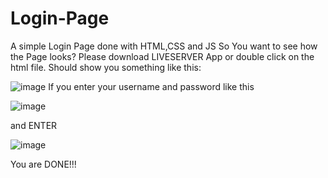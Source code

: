# Login-Page
A simple Login Page done with HTML,CSS and JS
So You want to see how the Page looks?
Please download LIVESERVER App or double click on the html file.
Should show you something like this:

![image](https://user-images.githubusercontent.com/48471972/232003196-59e61b64-252b-43ff-b0f9-4a3a010c5e40.png)
If you enter your username and password like this

![image](https://user-images.githubusercontent.com/48471972/232003648-8c0ef845-daef-4838-a325-b64faab8ecea.png)


and ENTER

![image](https://user-images.githubusercontent.com/48471972/232003813-d88e5849-3007-4741-8341-1a0507ecd1b0.png)

You are DONE!!!
